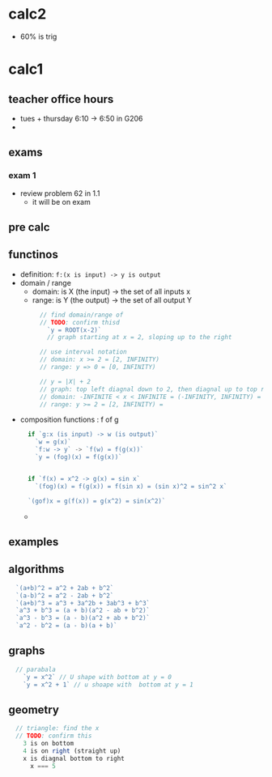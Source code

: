# calc2
  - 60% is trig

# calc1
## teacher office hours
  - tues + thursday 6:10 -> 6:50 in G206
  -
## exams
### exam 1
  - review problem 62 in 1.1
    - it will be on exam



## pre calc
## functinos
  - definition: `f:(x is input) -> y is output`
  - domain / range
    - domain: is X (the input) -> the set of all inputs x
    - range: is Y (the output) -> the set of all output Y
      ```js
        // find domain/range of
        // TODO: confirm thisd
          `y = ROOT(x-2)`
          // graph starting at x = 2, sloping up to the right

        // use interval notation
        // domain: x >= 2 = [2, INFINITY)
        // range: y => 0 = [0, INFINITY)

        // y = |X| + 2
        // graph: top left diagnal down to 2, then diagnal up to top right
        // domain: -INFINITE < x < INFINITE = (-INFINITY, INFINITY) = set of all real numbers
        // range: y >= 2 = [2, INFINITY) =
      ```
  - composition functions : f of g
    ```js
      if `g:x (is input) -> w (is output)`
        `w = g(x)`
        `f:w -> y` -> `f(w) = f(g(x))`
        `y = (fog)(x) = f(g(x))`


      if `f(x) = x^2 -> g(x) = sin x`
        `(fog)(x) = f(g(x)) = f(sin x) = (sin x)^2 = sin^2 x`

      `(gof)x = g(f(x)) = g(x^2) = sin(x^2)`

    ```
    -

## examples
## algorithms
  ```js
    `(a+b)^2 = a^2 + 2ab + b^2`
    `(a-b)^2 = a^2 - 2ab + b^2`
    `(a+b)^3 = a^3 + 3a^2b + 3ab^3 + b^3`
    `a^3 + b^3 = (a + b)(a^2 - ab + b^2)`
    `a^3 - b^3 = (a - b)(a^2 + ab + b^2)`
    `a^2 - b^2 = (a - b)(a + b)`


  ```

## graphs
  ```js
    // parabala
      `y = x^2` // U shape with bottom at y = 0
      `y = x^2 + 1` // u shoape with  bottom at y = 1


  ```

## geometry
  ```js
    // triangle: find the x
    // TODO: confirm this
      3 is on bottom
      4 is on right (straight up)
      x is diagnal bottom to right
        x === 5
  ```
